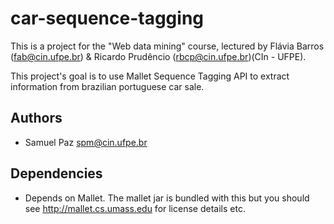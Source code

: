 # car-sequence-tagging

This is a project for the "Web data mining" course, lectured by Flávia Barros (fab@cin.ufpe.br)  & Ricardo Prudêncio (rbcp@cin.ufpe.br)(CIn - UFPE).

This project's goal is to use Mallet Sequence Tagging API to extract information from brazilian portuguese car sale.

## Authors
  - Samuel Paz <spm@cin.ufpe.br>
  
## Dependencies
  -  Depends on Mallet. The mallet jar is bundled with this but you should see http://mallet.cs.umass.edu for license 
     details etc.
